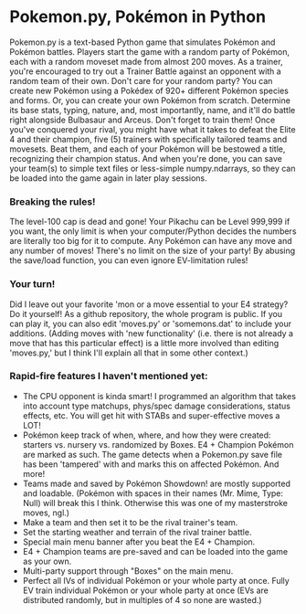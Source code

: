 # Pokemon.py, Pokémon in Python

Pokemon.py is a text-based Python game that simulates Pokémon and Pokémon battles. Players start the game with a random party of Pokémon, each with a random moveset made from almost 200 moves.
As a trainer, you're encouraged to try out a Trainer Battle against an opponent with a random team of their own. Don't care for your random party?
You can create new Pokémon using a Pokédex of 920+ different Pokémon species and forms. Or, you can create your own Pokémon from scratch.
Determine its base stats, typing, nature, and, most importantly, name, and it'll do battle right alongside Bulbasaur and Arceus.
Don't forget to train them! Once you've conquered your rival, you might have what it takes to defeat the Elite 4 and their champion, five (5) trainers with specifically tailored teams and movesets.
Beat them, and each of your Pokémon will be bestowed a title, recognizing their champion status.
And when you're done, you can save your team(s) to simple text files or less-simple numpy.ndarrays, so they can be loaded into the game again in later play sessions.

### Breaking the rules!
The level-100 cap is dead and gone! Your Pikachu can be Level 999,999 if you want, the only limit is when your computer/Python decides the numbers are literally too big for it to compute.
Any Pokémon can have any move and any number of moves! There's no limit on the size of your party! By abusing the save/load function, you can even ignore EV-limitation rules!

### Your turn!
Did I leave out your favorite 'mon or a move essential to your E4 strategy? Do it yourself! As a github repository, the whole program is public.
If you can play it, you can also edit 'moves.py' or 'somemons.dat' to include your additions.
(Adding moves with 'new functionality' (i.e. there is not already a move that has this particular effect) is a little more involved than editing 'moves.py,' but I think I'll explain all that in some other context.)

### Rapid-fire features I haven't mentioned yet:
 - The CPU opponent is kinda smart! I programmed an algorithm that takes into account type matchups, phys/spec damage considerations, status effects, etc. You will get hit with STABs and super-effective moves a LOT!
 -  Pokémon keep track of when, where, and how they were created: starters vs. nursery vs. randomized by Boxes. E4 + Champion Pokémon are marked as such. The game detects when a Pokemon.py save file has been 'tampered' with and marks this on affected Pokémon. And more!
 -  Teams made and saved by Pokémon Showdown! are mostly supported and loadable. (Pokémon with spaces in their names (Mr. Mime, Type: Null) will break this I think. Otherwise this was one of my masterstroke moves, ngl.)
 -  Make a team and then set it to be the rival trainer's team.
 -  Set the starting weather and terrain of the rival trainer battle.
 -  Special main menu banner after you beat the E4 + Champion.
 -  E4 + Champion teams are pre-saved and can be loaded into the game as your own.
 -  Multi-party support through "Boxes" on the main menu.
 -  Perfect all IVs of individual Pokémon or your whole party at once. Fully EV train individual Pokémon or your whole party at once (EVs are distributed randomly, but in multiples of 4 so none are wasted.)

